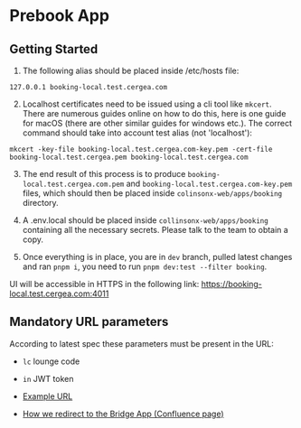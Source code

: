 # Prebook App

## Getting Started

1. The following alias should be placed inside /etc/hosts file:

```
127.0.0.1 booking-local.test.cergea.com
```

2. Localhost certificates need to be issued using a cli tool like `mkcert`. There are numerous guides online on how to do this, here is one guide for macOS (there are other similar guides for windows etc.). The correct command should take into account test alias (not 'localhost'):

```
mkcert -key-file booking-local.test.cergea.com-key.pem -cert-file booking-local.test.cergea.pem booking-local.test.cergea.com
```

3. The end result of this process is to produce `booking-local.test.cergea.com.pem` and `booking-local.test.cergea.com-key.pem` files, which should then be placed inside `colinsonx-web/apps/booking` directory.

4. A .env.local should be placed inside `collinsonx-web/apps/booking` containing all the necessary secrets. Please talk to the team to obtain a copy.

5. Once everything is in place, you are in `dev` branch, pulled latest changes and ran `pnpm i`, you need to run `pnpm dev:test --filter booking`.

UI will be accessible in HTTPS in the following link:
https://booking-local.test.cergea.com:4011

## Mandatory URL parameters

According to latest spec these parameters must be present in the URL:

- `lc` lounge code
- `in` JWT token

- [Example URL](https://bookin.test.cergea.com:4011/?lc=BHX7&in=eyJhbGciOiJkaXIiLCJlbmMiOiJBMTI4Q0JDLUhTMjU2In0..tfBDVDCmiSMP2utPtIsMxA.vWUxTCrBq5pN6RXc4UQLeuyzunLE--IJrwSkOCp8sDHRk5EcOWpjddaJOYur6m_s88w6ibEvvg17HhbDUX89Ugz4NXzrN6SfwoTx0KPmpN5C0tFDEaoO6RXBU0-yU_JdVaszv2BDGLQojkgaQfRasXdMUzxhx4wVIvuHewY7WAvAVSRCPJXq6VvNlT4UpcKrDRVm39nvyPU4C2k2NJ-k06Kpdk8__uY9MVLg8luStkjniCGdPAwrWLrWzQj70NwGnmC6vBSUkiiOEmO6hr1-AFlWM1048ruxqN-7t_JhmRPMk82fl9Jpeoc5onpb8v03hzjmRW8kD9SIJSHBJhxrOdUpfOZ25n-t3XPRfnnAr3o.tFcnof9c3PT2Z-wXm3Pfig)

- [How we redirect to the Bridge App (Confluence page)](https://lifestyle-x-wiki.atlassian.net/wiki/spaces/BAAS/pages/97419266/How+will+we+redirect+to+the+Bridge+App)

